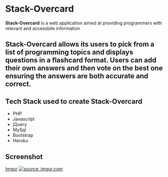 # Stack-Overcard

**Stack-Overcard** is a web application aimed at providing programmers with relevant and accessbile information


## Stack-Overcard allows its users to pick from a list of programming topics and displays questions in a flashcard format. Users can add their own answers and then vote on the best one ensuring the answers are both accurate and correct.




## Tech Stack used to create Stack-Overcard

- PHP
- Javascript
- jQuery
- MySql
- Bootstrap
- Heroku


## Screenshot



[Imgur](https://i.imgur.com/YlNbOl7.png)
<a href="https://imgur.com/YlNbOl7"><img src="https://i.imgur.com/YlNbOl7.png" title="source: imgur.com" /></a>


